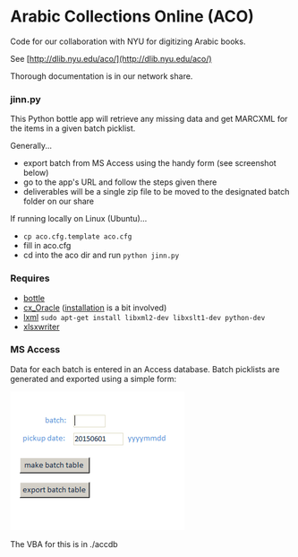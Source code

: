 Arabic Collections Online (ACO)
===============================
Code for our collaboration with NYU for digitizing Arabic books. 

See [http://dlib.nyu.edu/aco/](http://dlib.nyu.edu/aco/)

Thorough documentation is in our network share.

### jinn.py
This Python bottle app will retrieve any missing data and get MARCXML for the items in a given batch picklist. 

Generally...
* export batch from MS Access using the handy form (see screenshot below)
* go to the app's URL and follow the steps given there
* deliverables will be a single zip file to be moved to the designated batch folder on our share

If running locally on Linux (Ubuntu)... 
* `cp aco.cfg.template aco.cfg`
* fill in aco.cfg
* cd into the aco dir and run `python jinn.py`

### Requires
* [bottle](http://bottlepy.org/docs/dev/index.html)
* [cx_Oracle](http://cx-oracle.sourceforge.net/) ([installation](https://gist.github.com/kimus/10012910) is a bit involved)
* [lxml](http://lxml.de/) `sudo apt-get install libxml2-dev libxslt1-dev python-dev`
* [xlsxwriter](https://xlsxwriter.readthedocs.org/)

### MS Access

Data for each batch is entered in an Access database. Batch picklists are generated and exported using a simple form:

![Simple Access form](https://raw.githubusercontent.com/pulcams/aco/master/accdb/aco_form.png)

The VBA for this is in ./accdb
